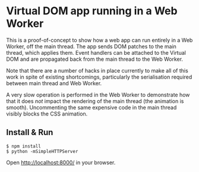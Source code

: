 # Virtual DOM app running in a Web Worker

This is a proof-of-concept to show how a web app can run entirely in a
Web Worker, off the main thread. The app sends DOM patches to the main
thread, which applies them. Event handlers can be attached to the
Virtual DOM and are propagated back from the main thread to the Web
Worker.

Note that there are a number of hacks in place currently to make all
of this work in spite of existing shortcomings, particularly the
serialisation required between main thread and Web Worker.

A very slow operation is performed in the Web Worker to demonstrate
how that it does *not* impact the rendering of the main thread (the
animation is smooth).  Uncommenting the same expensive code in the
main thread visibly blocks the CSS animation.

## Install & Run

```
$ npm install
$ python -mSimpleHTTPServer
```

Open [http://localhost:8000/](http://localhost:8000/) in your browser.
